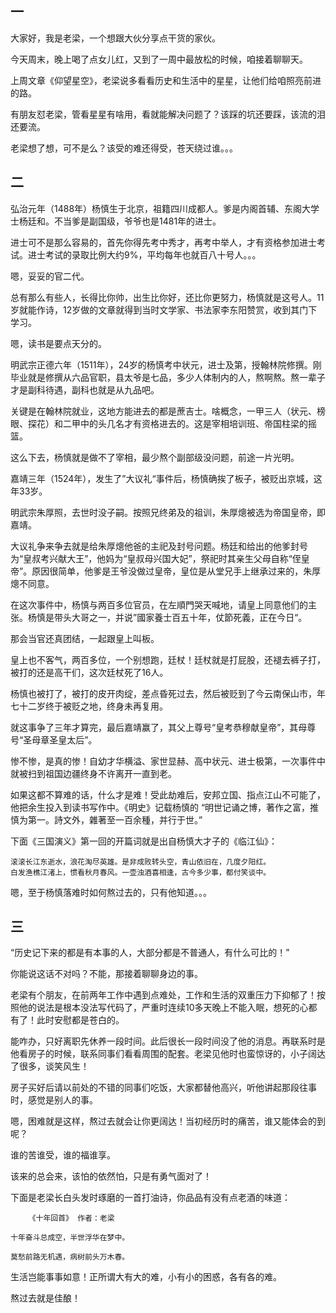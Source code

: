 



## 一



大家好，我是老梁，一个想跟大伙分享点干货的家伙。



今天周末，晚上喝了点女儿红，又到了一周中最放松的时候，咱接着聊聊天。



上周文章《仰望星空》，老梁说多看看历史和生活中的星星，让他们给咱照亮前进的路。



有朋友怼老梁，管看星星有啥用，看就能解决问题了？该踩的坑还要踩，该流的泪还要流。



老梁想了想，可不是么？该受的难还得受，苍天绕过谁。。。



## 二

弘治元年（1488年）杨慎生于北京，祖籍四川成都人。爹是内阁首辅、东阁大学士杨廷和。不当爹是副国级，爷爷也是1481年的进士。



进士可不是那么容易的，首先你得先考中秀才，再考中举人，才有资格参加进士考试。进士考试的录取比例大约9%，平均每年也就百八十号人。。。



嗯，妥妥的官二代。



总有那么有些人，长得比你帅，出生比你好，还比你更努力，杨慎就是这号人。11岁就能作诗，12岁做的文章就得到当时文学家、书法家李东阳赞赏，收到其门下学习。



嗯，读书是要点天分的。



明武宗正德六年（1511年），24岁的杨慎考中状元，进士及第，授翰林院修撰。刚毕业就是修撰从六品官职，县太爷是七品，多少人体制内的人，熬啊熬。熬一辈子才是副科待遇，副科也就是从九品吧。



关键是在翰林院就业，这地方能进去的都是蔗吉士。啥概念，一甲三人（状元、榜眼、探花）和二甲中的头几名才有资格进去的。这是宰相培训班、帝国柱梁的摇篮。



这么下去，杨慎就是做不了宰相，最少熬个副部级没问题，前途一片光明。



嘉靖三年（1524年），发生了”大议礼“事件后，杨慎确挨了板子，被贬出京城，这年33岁。



明武宗朱厚照，去世时没子嗣。按照兄终弟及的祖训，朱厚熜被选为帝国皇帝，即嘉靖。



大议礼争来争去就是给朱厚熜他爸的主祀及封号问题。杨廷和给出的他爹封号为“皇叔考兴献大王”，他妈为“皇叔母兴国大妃”，祭祀时其亲生父母自称“侄皇帝”。原因很简单，他爹是王爷没做过皇帝，皇位是从堂兄手上继承过来的，朱厚熜不同意。



在这次事件中，杨慎与两百多位官员，在左順門哭天喊地，请皇上同意他们的主张。杨慎是带头大哥之一，并说”國家養士百五十年，仗節死義，正在今日“。



那会当官还真团结，一起跟皇上叫板。



皇上也不客气，两百多位，一个别想跑，廷杖！廷杖就是打屁股，还褪去裤子打，被打的还是高干们，这次廷杖死了16人。



杨慎也被打了，被打的皮开肉绽，差点昏死过去，然后被贬到了今云南保山市，年七十二岁终于被贬之地，终身未再复用。



就这事争了三年才算完，最后嘉靖赢了，其父上尊号“皇考恭穆献皇帝”，其母尊号“圣母章圣皇太后”。



惨不惨，是真的惨！自幼才华横溢、家世显赫、高中状元、进士极第，一次事件中就被扫到祖国边疆终身不许离开一直到老。



如果这都不算难的话，什么才是难！受此劫难后，安邦立国、指点江山不可能了，他把余生投入到读书写作中。《明史》记载杨慎的 “明世记诵之博，著作之富，推慎为第一。詩文外，雜著至一百余種，并行于世。” 



下面《三国演义》第一回的开篇词就是出自杨慎大才子的《临江仙》：



```
滚滚长江东逝水，浪花淘尽英雄。是非成败转头空，青山依旧在，几度夕阳红。
白发渔樵江渚上，惯看秋月春风。一壶浊酒喜相逢，古今多少事，都付笑谈中。
```



嗯，至于杨慎落难时如何熬过去的，只有他知道。。。



## 三



“历史记下来的都是有本事的人，大部分都是不普通人，有什么可比的！”



你能说这话不对吗？不能，那接着聊聊身边的事。



老梁有个朋友，在前两年工作中遇到点难处，工作和生活的双重压力下抑郁了！按照他的说法是根本没法写代码了，严重时连续10多天晚上不能入眠，想死的心都有了！此时安慰都是苍白的。



能咋办，只好离职先休养一段时间。此后很长一段时间没了他的消息。再联系时是他看房子的时候，联系同事们看看周围的配套。老梁见他时也蛮惊讶的，小子阔达了很多，谈笑风生！



房子买好后请以前处的不错的同事们吃饭，大家都替他高兴，听他讲起那段往事时，感觉是别人的事。



嗯，困难就是这样，熬过去就会让你更阔达！当初经历时的痛苦，谁又能体会的到呢？



谁的苦谁受，谁的福谁享。



该来的总会来，该怕的依然怕，只是有勇气面对了！



下面是老梁长白头发时琢磨的一首打油诗，你品品有没有点老酒的味道：



```
	《十年回首》 作者：老梁						

十年奋斗总成空，半世浮华在梦中。

莫愁前路无机遇，病树前头万木春。
```











































生活岂能事事如意！正所谓大有大的难，小有小的困惑，各有各的难。



熬过去就是佳酿！



